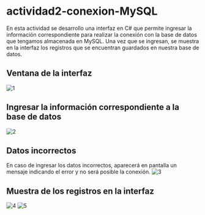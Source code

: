 # actividad2-conexion-MySQL
En esta actividad se desarrollo una interfaz en C# que permite ingresar la información correspondiente para realizar la conexión con la base de datos que tengamos almacenada en MySQL. Una vez que se ingresan, se muestra en la interfaz los registros que se encuentran guardados en nuestra base de datos.

## Ventana de la interfaz
<img src="https://i.ibb.co/GJScbwS/1.png" alt="1" border="0">

## Ingresar la información correspondiente a la base de datos
<img src="https://i.ibb.co/qnCW8FT/2.png" alt="2" border="0">

## Datos incorrectos
En caso de ingresar los datos incorrectos, aparecerá en pantalla un mensaje indicando el error y no será posible la conexión.
<img src="https://i.ibb.co/7nqn87b/3.png" alt="3" border="0">

## Muestra de los registros en la interfaz
<img src="https://i.ibb.co/1zGb6RK/4.png" alt="4" border="0">
<img src="https://i.ibb.co/SXBfj4m/5.png" alt="5" border="0">
